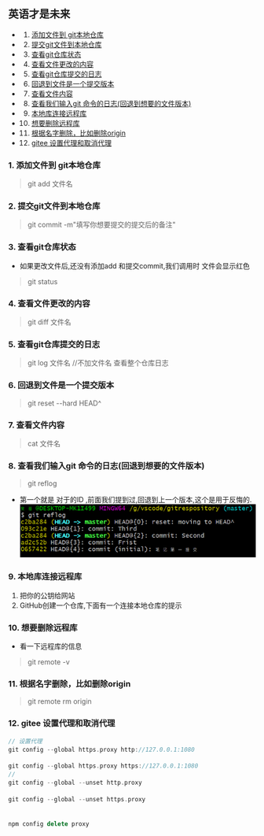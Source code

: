 ## 英语才是未来
* 1. [添加文件到 git本地仓库](#git)
* 2. [提交git文件到本地仓库](#git-1)
* 3. [查看git仓库状态](#git-1)
* 4. [查看文件更改的内容](#)
* 5. [查看git仓库提交的日志](#git-1)
* 6. [回退到文件是一个提交版本](#-1)
* 7. [查看文件内容](#-1)
* 8. [查看我们输入git 命令的日志(回退到想要的文件版本)](#git-1)
* 9. [本地库连接远程库](#-1)
* 10. [想要删除远程库](#-1)
* 11. [根据名字删除，比如删除origin](#origin)
* 12. [gitee 设置代理和取消代理](#gitee)


###  1. <a name='git'></a>添加文件到 git本地仓库
> git add 文件名

###  2. <a name='git-1'></a>提交git文件到本地仓库 
> git commit -m"填写你想要提交的提交后的备注"

###  3. <a name='git-1'></a>查看git仓库状态
+ 如果更改文件后,还没有添加add 和提交commit,我们调用时 文件会显示红色
> git status 

###  4. <a name=''></a>查看文件更改的内容
> git diff 文件名

###  5. <a name='git-1'></a>查看git仓库提交的日志
> git log 文件名  //不加文件名 查看整个仓库日志

###  6. <a name='-1'></a>回退到文件是一个提交版本
> git reset --hard HEAD^

###  7. <a name='-1'></a>查看文件内容
> cat 文件名

###  8. <a name='git-1'></a>查看我们输入git 命令的日志(回退到想要的文件版本)
> git reflog 
+ 第一个就是 对于的ID ,前面我们提到过,回退到上一个版本,这个是用于反悔的.
![](2021-12-20-16-29-00.png)

###  9. <a name='-1'></a>本地库连接远程库
1. 把你的公钥给网站 
2. GitHub创建一个仓库,下面有一个连接本地仓库的提示

###  10. <a name='-1'></a>想要删除远程库
+ 看一下远程库的信息
> git remote -v

###  11. <a name='origin'></a>根据名字删除，比如删除origin
> git remote rm origin

###  12. <a name='gitee'></a>gitee 设置代理和取消代理
```C++
// 设置代理
git config --global https.proxy http://127.0.0.1:1080

git config --global https.proxy https://127.0.0.1:1080
//
git config --global --unset http.proxy

git config --global --unset https.proxy


npm config delete proxy

```